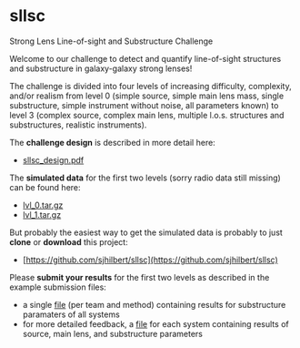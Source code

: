 # sllsc
Strong Lens Line-of-sight and Substructure Challenge

Welcome to our challenge to detect and quantify line-of-sight structures and substructure in galaxy-galaxy strong lenses!

The challenge is divided into four levels of increasing difficulty, complexity, and/or realism from level 0 (simple source,
simple main lens mass, single substructure, simple instrument without noise, all parameters known) to level 3 (complex source, complex main lens, multiple l.o.s. structures and substructures, realistic instruments).

The **challenge design** is described in more detail here:
- [sllsc_design.pdf](https://github.com/sjhilbert/sllsc/raw/master/doc/sllsc_design/sllsc_design.pdf)

The **simulated data** for the first two levels (sorry radio data still missing) can be found here:
- [lvl_0.tar.gz](https://github.com/sjhilbert/sllsc/raw/master/data/lvl_0.tar.gz)
- [lvl_1.tar.gz](https://github.com/sjhilbert/sllsc/raw/master/data/lvl_1.tar.gz)

But probably the easiest way to get the simulated data is probably to just **clone** or **download** this project:
- [https://github.com/sjhilbert/sllsc](https://github.com/sjhilbert/sllsc)

Please **submit your results** for the first two levels as described in the example submission files:
- a single [file](https://github.com/sjhilbert/sllsc/raw/master/data/aux/results_by_the_challenge_team.txt) (per team and method) containing results for substructure paramaters of all systems
- for more detailed feedback, a [file](https://github.com/sjhilbert/sllsc/raw/master/data/aux/sllsc_lvl_0_large_hi_sn_system_1.results_by_the_challenge_team.txt) for each system containing results of source, main lens, and substructure parameters
